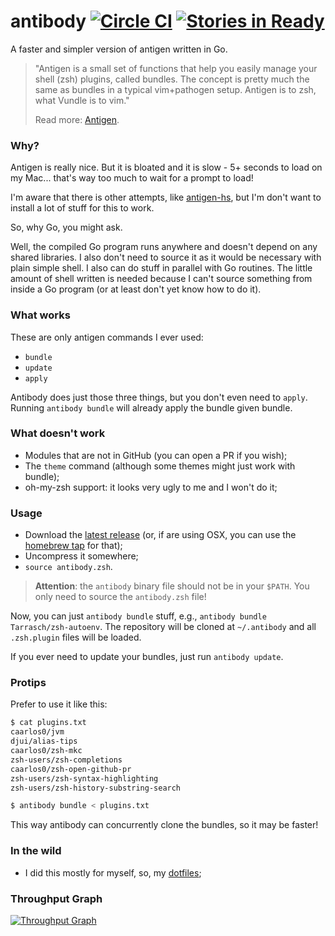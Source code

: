 # antibody [![Circle CI](https://circleci.com/gh/caarlos0/antibody.svg?style=svg)](https://circleci.com/gh/caarlos0/antibody)  [![Stories in Ready](https://badge.waffle.io/caarlos0/antibody.png?label=ready&title=Ready)](https://waffle.io/caarlos0/antibody)

A faster and simpler version of antigen written in Go.

> "Antigen is a small set of functions that help you easily manage your shell
> (zsh) plugins, called bundles. The concept is pretty much the same as
> bundles in a typical vim+pathogen setup. Antigen is to zsh, what Vundle
> is to vim."
>
> Read more: [Antigen](https://github.com/zsh-users/antigen).

### Why?

Antigen is really nice. But it is bloated and it is slow - 5+ seconds to load
on my Mac... that's way too much to wait for a prompt to load!

I'm aware that there is other attempts, like
[antigen-hs](https://github.com/Tarrasch/antigen-hs), but I'm don't want to
install a lot of stuff for this to work.

So, why Go, you might ask.

Well, the compiled Go program runs anywhere and doesn't depend on any shared
libraries. I also don't need to source it as it would be necessary with
plain simple shell. I also can do stuff in parallel with Go routines.
The little amount of shell written is needed because I can't source
something from inside a Go program (or at least don't yet know how to do it).

### What works

These are only antigen commands I ever used:

- `bundle`
- `update`
- `apply`

Antibody does just those three things, but you don't even need to `apply`.
Running `antibody bundle` will already apply the bundle given bundle.

### What doesn't work

- Modules that are not in GitHub (you can open a PR if you wish);
- The `theme` command (although some themes might just work with bundle);
- oh-my-zsh support: it looks very ugly to me and I won't do it;

### Usage

- Download the [latest release](https://github.com/caarlos0/antibody/releases/)
(or, if are using OSX, you can use the
[homebrew tap](https://github.com/caarlos0/homebrew-antibody)
for that);
- Uncompress it somewhere;
- `source antibody.zsh`.

> **Attention**: the `antibody` binary file should not be in your `$PATH`.
> You only need to source the `antibody.zsh` file!

Now, you can just `antibody bundle` stuff, e.g.,
`antibody bundle Tarrasch/zsh-autoenv`. The repository will be cloned at
`~/.antibody` and all `.zsh.plugin` files will be loaded.

If you ever need to update your bundles, just run `antibody update`.

### Protips

Prefer to use it like this:

```sh
$ cat plugins.txt
caarlos0/jvm
djui/alias-tips
caarlos0/zsh-mkc
zsh-users/zsh-completions
caarlos0/zsh-open-github-pr
zsh-users/zsh-syntax-highlighting
zsh-users/zsh-history-substring-search

$ antibody bundle < plugins.txt
```

This way antibody can concurrently clone the bundles, so it may be faster!

### In the wild

- I did this mostly for myself, so, my
[dotfiles](https://github.com/caarlos0/dotfiles/pull/78);


### Throughput Graph

[![Throughput Graph](https://graphs.waffle.io/caarlos0/antibody/throughput.svg)](https://waffle.io/caarlos0/antibody/metrics)
